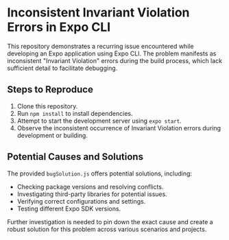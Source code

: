 # Inconsistent Invariant Violation Errors in Expo CLI

This repository demonstrates a recurring issue encountered while developing an Expo application using Expo CLI. The problem manifests as inconsistent "Invariant Violation" errors during the build process, which lack sufficient detail to facilitate debugging.

## Steps to Reproduce

1. Clone this repository.
2. Run `npm install` to install dependencies.
3. Attempt to start the development server using `expo start`.
4. Observe the inconsistent occurrence of Invariant Violation errors during development or building.

## Potential Causes and Solutions

The provided `bugSolution.js` offers potential solutions, including:

* Checking package versions and resolving conflicts.
* Investigating third-party libraries for potential issues.
* Verifying correct configurations and settings.
* Testing different Expo SDK versions.

Further investigation is needed to pin down the exact cause and create a robust solution for this problem across various scenarios and projects.